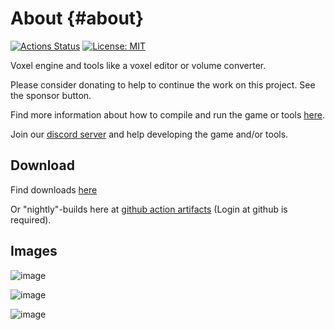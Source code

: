 # About {#about}

[![Actions Status](https://github.com/mgerhardy/vengi/workflows/build/badge.svg)](https://github.com/mgerhardy/vengi/actions)
 [![License: MIT](https://img.shields.io/badge/License-MIT-yellow.svg)](https://opensource.org/licenses/MIT)

Voxel engine and tools like a voxel editor or volume converter.

Please consider donating to help to continue the work on this project. See the sponsor button.

Find more information about how to compile and run the game or tools [here](https://mgerhardy.github.io/vengi/).

Join our [discord server](https://discord.gg/AgjCPXy) and help developing the game and/or tools.

## Download

Find downloads [here](https://github.com/mgerhardy/vengi/releases/)

Or "nightly"-builds here at [github action artifacts](https://github.com/mgerhardy/vengi/actions) (Login at github is required).

## Images

![image](https://raw.githubusercontent.com/wiki/mgerhardy/vengi/images/voxedit-new-ui.png)

![image](https://raw.githubusercontent.com/wiki/mgerhardy/vengi/images/gliding-2020-02-23.png)

![image](https://raw.githubusercontent.com/wiki/mgerhardy/vengi/images/reflective_water_surface.png)
